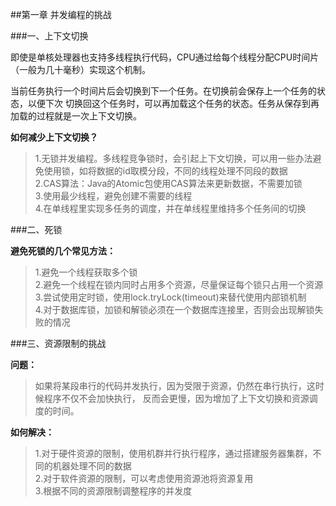 ##第一章 并发编程的挑战

###一、上下文切换

即使是单核处理器也支持多线程执行代码，CPU通过给每个线程分配CPU时间片（一般为几十毫秒）实现这个机制。

当前任务执行一个时间片后会切换到下一个任务。在切换前会保存上一个任务的状态，以便下次 切换回这个任务时，可以再加载这个任务的状态。任务从保存到再加载的过程就是一次上下文切换。

**如何减少上下文切换？**

>1.无锁并发编程。多线程竞争锁时，会引起上下文切换，可以用一些办法避免使用锁，如将数据的id取模分段，不同的线程处理不同段的数据  
2.CAS算法：Java的Atomic包使用CAS算法来更新数据，不需要加锁  
3.使用最少线程，避免创建不需要的线程  
4.在单线程里实现多任务的调度，并在单线程里维持多个任务间的切换

###二、死锁

**避免死锁的几个常见方法：**

>1.避免一个线程获取多个锁  
2.避免一个线程在锁内同时占用多个资源，尽量保证每个锁只占用一个资源  
3.尝试使用定时锁，使用lock.tryLock(timeout)来替代使用内部锁机制  
4.对于数据库锁，加锁和解锁必须在一个数据库连接里，否则会出现解锁失败的情况

###三、资源限制的挑战

**问题：**  
>如果将某段串行的代码并发执行，因为受限于资源，仍然在串行执行，这时候程序不仅不会加快执行， 反而会更慢，因为增加了上下文切换和资源调度的时间。

**如何解决：**  
>1.对于硬件资源的限制，使用机群并行执行程序，通过搭建服务器集群，不同的机器处理不同的数据  
2.对于软件资源的限制，可以考虑使用资源池将资源复用  
3.根据不同的资源限制调整程序的并发度